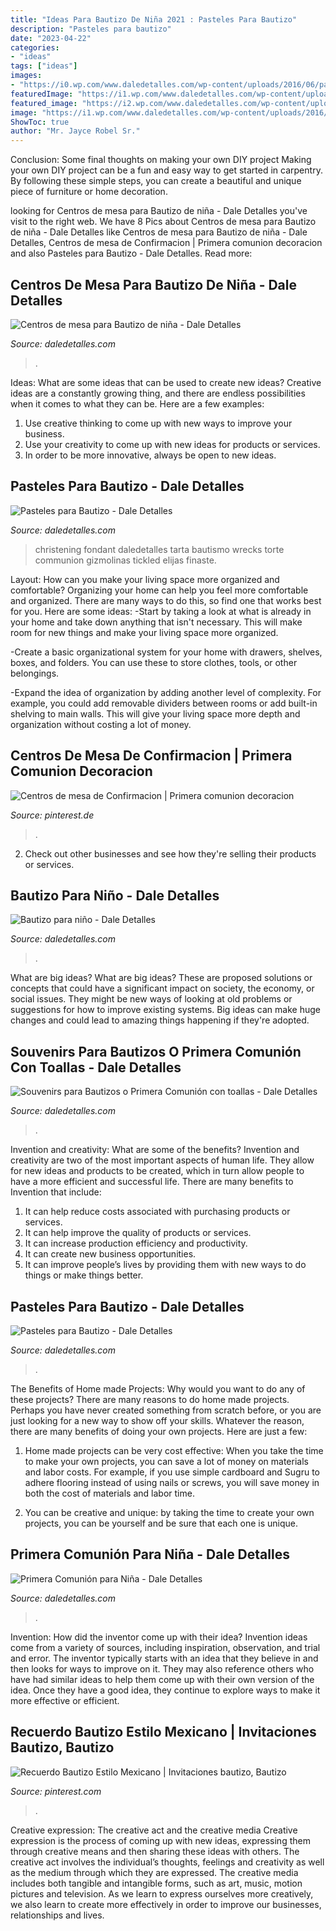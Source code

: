 ```yaml
---
title: "Ideas Para Bautizo De Niña 2021 : Pasteles Para Bautizo"
description: "Pasteles para bautizo"
date: "2023-04-22"
categories:
- "ideas"
tags: ["ideas"]
images:
- "https://i0.wp.com/www.daledetalles.com/wp-content/uploads/2016/06/pastel-para-bautizo31.jpg?resize=550%2C733"
featuredImage: "https://i1.wp.com/www.daledetalles.com/wp-content/uploads/2016/02/primera-comunion-pastel.jpg"
featured_image: "https://i2.wp.com/www.daledetalles.com/wp-content/uploads/2016/06/pastel-para-bautizo19.jpg?resize=550%2C766"
image: "https://i1.wp.com/www.daledetalles.com/wp-content/uploads/2016/02/primera-comunion-pastel.jpg"
ShowToc: true
author: "Mr. Jayce Robel Sr."
---
```



Conclusion: Some final thoughts on making your own DIY project
Making your own DIY project can be a fun and easy way to get started in carpentry. By following these simple steps, you can create a beautiful and unique piece of furniture or home decoration.

	

		
looking for Centros de mesa para Bautizo de niña - Dale Detalles you've visit to the right web. We have 8 Pics about Centros de mesa para Bautizo de niña - Dale Detalles like Centros de mesa para Bautizo de niña - Dale Detalles, Centros de mesa de Confirmacion | Primera comunion decoracion and also Pasteles para Bautizo - Dale Detalles. Read more:
		
    
## Centros De Mesa Para Bautizo De Niña - Dale Detalles

<img loading=lazy src="https://i2.wp.com/www.daledetalles.com/wp-content/uploads/2016/07/17-1.jpg?resize=449%2C678" onerror="this.onerror=null;this.src='https://tse4.mm.bing.net/th?id=OIP.YfJADMzuaKKQkFoCZ8wtIwAAAA&amp;pid=15.1';" alt="Centros de mesa para Bautizo de niña - Dale Detalles">

_Source: daledetalles.com_

>. 

	

Ideas: What are some ideas that can be used to create new ideas?
Creative ideas are a constantly growing thing, and there are endless possibilities when it comes to what they can be. Here are a few examples:
1. Use creative thinking to come up with new ways to improve your business.
2. Use your creativity to come up with new ideas for products or services.
3. In order to be more innovative, always be open to new ideas.

    
## Pasteles Para Bautizo - Dale Detalles

<img loading=lazy src="https://i0.wp.com/www.daledetalles.com/wp-content/uploads/2016/06/pastel-para-bautizo31.jpg?resize=550%2C733" onerror="this.onerror=null;this.src='https://tse1.mm.bing.net/th?id=OIP.QQlQcCwsWy3NarTCsQg6uQHaJ3&amp;pid=15.1';" alt="Pasteles para Bautizo - Dale Detalles">

_Source: daledetalles.com_

>christening fondant daledetalles tarta bautismo wrecks torte communion gizmolinas tickled elijas finaste. 

	

Layout: How can you make your living space more organized and comfortable?
Organizing your home can help you feel more comfortable and organized. There are many ways to do this, so find one that works best for you. Here are some ideas:
-Start by taking a look at what is already in your home and take down anything that isn't necessary. This will make room for new things and make your living space more organized.

-Create a basic organizational system for your home with drawers, shelves, boxes, and folders. You can use these to store clothes, tools, or other belongings.

-Expand the idea of organization by adding another level of complexity. For example, you could add removable dividers between rooms or add built-in shelving to main walls. This will give your living space more depth and organization without costing a lot of money.

    
## Centros De Mesa De Confirmacion | Primera Comunion Decoracion

<img loading=lazy src="https://i.pinimg.com/736x/4b/0d/46/4b0d461558958adbaf7b08c0427371ee.jpg" onerror="this.onerror=null;this.src='https://tse3.mm.bing.net/th?id=OIP.Mq2mrZvohb8TquG0gfHrpgHaNK&amp;pid=15.1';" alt="Centros de mesa de Confirmacion | Primera comunion decoracion">

_Source: pinterest.de_

>. 

	

2. Check out other businesses and see how they're selling their products or services.

    
## Bautizo Para Niño - Dale Detalles

<img loading=lazy src="https://i0.wp.com/www.daledetalles.com/wp-content/uploads/2016/02/14-4.jpg" onerror="this.onerror=null;this.src='https://tse2.mm.bing.net/th?id=OIP.PH5KD149gIEHDOEy5GB_fQHaE5&amp;pid=15.1';" alt="Bautizo para niño - Dale Detalles">

_Source: daledetalles.com_

>. 

	

What are big ideas?
What are big ideas? These are proposed solutions or concepts that could have a significant impact on society, the economy, or social issues. They might be new ways of looking at old problems or suggestions for how to improve existing systems. Big ideas can make huge changes and could lead to amazing things happening if they're adopted.

    
## Souvenirs Para Bautizos O Primera Comunión Con Toallas - Dale Detalles

<img loading=lazy src="https://www.daledetalles.com/wp-content/uploads/2017/07/recuerdos-con-toallas2-315x420.jpg" onerror="this.onerror=null;this.src='https://tse4.mm.bing.net/th?id=OIP.X23rx4pZGInYNvXLjZHbNAAAAA&amp;pid=15.1';" alt="Souvenirs para Bautizos o Primera Comunión con toallas - Dale Detalles">

_Source: daledetalles.com_

>. 

	

Invention and creativity: What are some of the benefits?
Invention and creativity are two of the most important aspects of human life. They allow for new ideas and products to be created, which in turn allow people to have a more efficient and successful life. There are many benefits to Invention that include: 
1. It can help reduce costs associated with purchasing products or services. 
2. It can help improve the quality of products or services. 
3. It can increase production efficiency and productivity. 
4. It can create new business opportunities. 
5. It can improve people’s lives by providing them with new ways to do things or make things better.

    
## Pasteles Para Bautizo - Dale Detalles

<img loading=lazy src="https://i2.wp.com/www.daledetalles.com/wp-content/uploads/2016/06/pastel-para-bautizo19.jpg?resize=550%2C766" onerror="this.onerror=null;this.src='https://tse2.mm.bing.net/th?id=OIP.6zQdZXkngN7tPuQQXBRMtgHaKU&amp;pid=15.1';" alt="Pasteles para Bautizo - Dale Detalles">

_Source: daledetalles.com_

>. 

	

The Benefits of Home made Projects: Why would you want to do any of these projects?
There are many reasons to do home made projects. Perhaps you have never created something from scratch before, or you are just looking for a new way to show off your skills. Whatever the reason, there are many benefits of doing your own projects. Here are just a few: 
1. Home made projects can be very cost effective: When you take the time to make your own projects, you can save a lot of money on materials and labor costs. For example, if you use simple cardboard and Sugru to adhere flooring instead of using nails or screws, you will save money in both the cost of materials and labor time. 

2. You can be creative and unique: by taking the time to create your own projects, you can be yourself and be sure that each one is unique.

    
## Primera Comunión Para Niña - Dale Detalles

<img loading=lazy src="https://i1.wp.com/www.daledetalles.com/wp-content/uploads/2016/02/primera-comunion-pastel.jpg" onerror="this.onerror=null;this.src='https://tse3.mm.bing.net/th?id=OIP.5hnJ0mj3hqMm9-q4S-CSdgHaLJ&amp;pid=15.1';" alt="Primera Comunión para Niña - Dale Detalles">

_Source: daledetalles.com_

>. 

	

Invention: How did the inventor come up with their idea?
Invention ideas come from a variety of sources, including inspiration, observation, and trial and error. The inventor typically starts with an idea that they believe in and then looks for ways to improve on it. They may also reference others who have had similar ideas to help them come up with their own version of the idea. Once they have a good idea, they continue to explore ways to make it more effective or efficient.

    
## Recuerdo Bautizo Estilo Mexicano | Invitaciones Bautizo, Bautizo

<img loading=lazy src="https://i.pinimg.com/736x/de/39/80/de3980d4a1cda44d171816d361b2183d--ideas-bautizo-babys.jpg" onerror="this.onerror=null;this.src='https://tse3.mm.bing.net/th?id=OIP.GplfKp4CtSM0cJ8xeFumXgHaJ7&amp;pid=15.1';" alt="Recuerdo Bautizo Estilo Mexicano | Invitaciones bautizo, Bautizo">

_Source: pinterest.com_

>. 

	

Creative expression: The creative act and the creative media
Creative expression is the process of coming up with new ideas, expressing them through creative means and then sharing these ideas with others. The creative act involves the individual’s thoughts, feelings and creativity as well as the medium through which they are expressed. The creative media includes both tangible and intangible forms, such as art, music, motion pictures and television. As we learn to express ourselves more creatively, we also learn to create more effectively in order to improve our businesses, relationships and lives.


